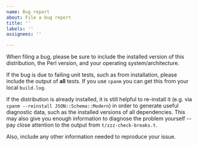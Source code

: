 ```yaml
---
name: Bug report
about: File a bug report
title: ''
labels: ''
assignees: ''

---
```

When filing a bug, please be sure to include the installed version of this
distribution, the Perl version, and your operating system/architecture.

If the bug is due to failing unit tests, such as from installation, please
include the output of **all** tests. If you use `cpanm` you can get this from
your local `build.log`.

If the distribution is already installed, it is still helpful to re-install it
(e.g. via `cpanm --reinstall JSON::Schema::Modern`) in order to generate
useful diagnostic data, such as the installed versions of all dependencies.
This may also give you enough information to diagnose the problem yourself --
pay close attention to the output from `t/zzz-check-breaks.t`.

Also, include any other information needed to reproduce your issue.
